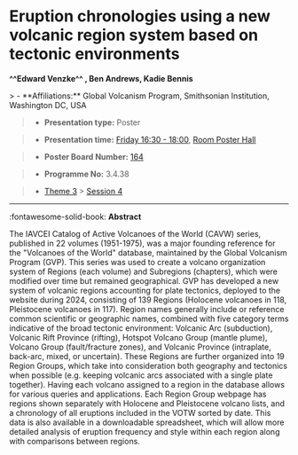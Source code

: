 # Eruption chronologies using a new volcanic region system based on tectonic environments

**^^Edward Venzke^^ , Ben Andrews, Kadie Bennis**

<!-- more -->> - **Affiliations:** Global Volcanism Program, Smithsonian Institution, Washington DC, USA

> - **Presentation type:** Poster

> - **Presentation time:** [Friday 16:30 - 18:00](../sessions_comparison.md#__tabbed_4_6), [Room Poster Hall](../maps_venue.md#__tabbed_1_1)

> - **Poster Board Number:** [164](../map_poster_boards.md#friday)

> - **Programme No:** 3.4.38

> - [Theme 3](../theme3.md) > [Session 4](../sessions/session-3-4.md)

--- 

:fontawesome-solid-book: **Abstract**

The IAVCEI Catalog of Active Volcanoes of the World (CAVW) series, published in 22 volumes (1951-1975), was a major founding reference for the "Volcanoes of the World" database, maintained by the Global Volcanism Program (GVP). This series was used to create a volcano organization system of Regions (each volume) and Subregions (chapters), which were modified over time but remained geographical. GVP has developed a new system of volcanic regions accounting for plate tectonics, deployed to the website during 2024, consisting of 139 Regions (Holocene volcanoes in 118, Pleistocene volcanoes in 117). Region names generally include or reference common scientific or geographic names, combined with five category terms indicative of the broad tectonic environment: Volcanic Arc (subduction), Volcanic Rift Province (rifting), Hotspot Volcano Group (mantle plume), Volcano Group (fault/fracture zones), and Volcanic Province (intraplate, back-arc, mixed, or uncertain). These Regions are further organized into 19 Region Groups, which take into consideration both geography and tectonics when possible (e.g. keeping volcanic arcs associated with a single plate together).
Having each volcano assigned to a region in the database allows for various queries and applications. Each Region Group webpage has regions shown separately with Holocene and Pleistocene volcano lists, and a chronology of all eruptions included in the VOTW sorted by date. This data is also available in a downloadable spreadsheet, which will allow more detailed analysis of eruption frequency and style within each region along with comparisons between regions.

